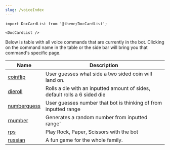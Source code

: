 ```yaml
---
slug: /voiceIndex
---
```


```mdx-code-block
import DocCardList from '@theme/DocCardList';

<DocCardList />
```

Below is table with all voice commands that are currently in the bot. Clicking on the command name in the table or the side bar will bring you that command's specific page.

**Name** | **Description**
---|---
[coinflip](/docs/Games/coinflip) | User guesses what side a two sided coin will land on.
[dieroll](/docs/Games/dieroll) | Rolls a die with an inputted amount of sides, default rolls a 6 sided die
[numberguess](/docs/Games/numberguess) | User guesses number that bot is thinking of from inputted range
[rnumber](/docs/Games/rnumber) | Generates a random number from inputted range'
[rps](/docs/Games/rps) | Play Rock, Paper, Scissors with the bot
[russian](/docs/Games/russian) | A fun game for the whole family.
